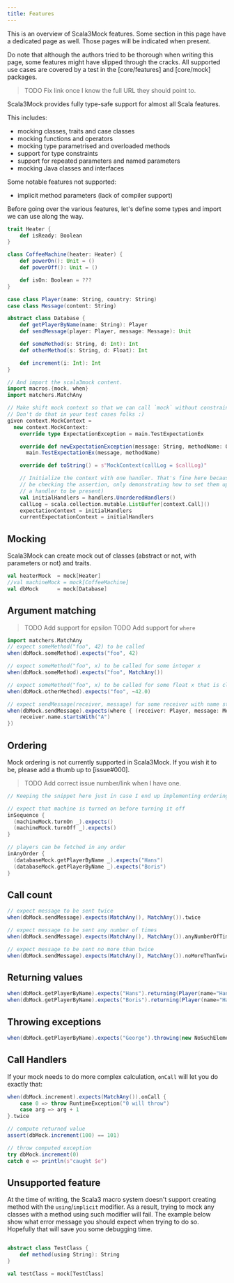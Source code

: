 ```yaml
---
title: Features
---
```


This is an overview of Scala3Mock features. Some section in this page have a dedicated page as well. Those pages will be indicated when present.

Do note that although the authors tried to be thorough when writing this page, some features might have slipped through the cracks. All supported use cases are covered by a test in the [core/features] and [core/mock] packages.

> TODO Fix link once I know the full URL they should point to.


Scala3Mock provides fully type-safe support for almost all Scala features. 

This includes:

- mocking classes, traits and case classes
- mocking functions and operators
- mocking type parametrised and overloaded methods
- support for type constraints
- support for repeated parameters and named parameters
- mocking Java classes and interfaces

Some notable features not supported:

- implicit method parameters (lack of compiler support)

Before going over the various features, let's define some types and import we can use along the way.

```scala mdoc
trait Heater {
    def isReady: Boolean
}

class CoffeeMachine(heater: Heater) {
    def powerOn(): Unit = ()
    def powerOff(): Unit = ()

    def isOn: Boolean = ???
}

case class Player(name: String, country: String)
case class Message(content: String)

abstract class Database {
    def getPlayerByName(name: String): Player
    def sendMessage(player: Player, message: Message): Unit

    def someMethod(s: String, d: Int): Int
    def otherMethod(s: String, d: Float): Int

    def increment(i: Int): Int
}

// And import the scala3mock content.
import macros.{mock, when}
import matchers.MatchAny
```

```scala mdoc:invisible
// Make shift mock context so that we can call `mock` without constraint.
// Don't do that in your test cases folks :)
given context.MockContext = 
  new context.MockContext:
    override type ExpectationException = main.TestExpectationEx

    override def newExpectationException(message: String, methodName: Option[String]): ExpectationException =
      main.TestExpectationEx(message, methodName)

    override def toString() = s"MockContext(callLog = $callLog)"

    // Initialize the context with one handler. That's fine here because we won't
    // be checking the assertion, only demonstrating how to set them up (which require
    // a handler to be present)
    val initialHandlers = handlers.UnorderedHandlers()
    callLog = scala.collection.mutable.ListBuffer[context.Call]()
    expectationContext = initialHandlers
    currentExpectationContext = initialHandlers
```

## Mocking

Scala3Mock can create mock out of classes (abstract or not, with parameters or not) and traits.

```scala mdoc
val heaterMock  = mock[Heater]
//val machineMock = mock[CoffeeMachine]
val dbMock      = mock[Database]
```

## Argument matching

> TODO Add support for epsilon
> TODO Add support for `where`

```scala mdoc:fail:silent
import matchers.MatchAny
// expect someMethod("foo", 42) to be called
when(dbMock.someMethod).expects("foo", 42)  

// expect someMethod("foo", x) to be called for some integer x
when(dbMock.someMethod).expects("foo", MatchAny())      

// expect someMethod("foo", x) to be called for some float x that is close to 42.0
when(dbMock.otherMethod).expects("foo", ~42.0)

// expect sendMessage(receiver, message) for some receiver with name starting with "A"
when(dbMock.sendMessage).expects(where { (receiver: Player, message: Message) => 
    receiver.name.startsWith("A")
}) 
```

## Ordering

Mock ordering is not currently supported in Scala3Mock. If you wish it to be, please add a thumb up to [issue#000].

> TODO Add correct issue number/link when I have one.

```scala mdoc:fail:invisible
// Keeping the snippet here just in case I end up implementing ordering

// expect that machine is turned on before turning it off
inSequence {
  (machineMock.turnOn _).expects()
  (machineMock.turnOff _).expects()
}

// players can be fetched in any order
inAnyOrder {
  (databaseMock.getPlayerByName _).expects("Hans")
  (databaseMock.getPlayerByName _).expects("Boris")
}
```

## Call count

```scala mdoc:silent
// expect message to be sent twice
when(dbMock.sendMessage).expects(MatchAny(), MatchAny()).twice

// expect message to be sent any number of times
when(dbMock.sendMessage).expects(MatchAny(), MatchAny()).anyNumberOfTimes

// expect message to be sent no more than twice
when(dbMock.sendMessage).expects(MatchAny(), MatchAny()).noMoreThanTwice
```

## Returning values

```scala mdoc:silent
when(dbMock.getPlayerByName).expects("Hans").returning(Player(name="Hans", country="Germany"))
when(dbMock.getPlayerByName).expects("Boris").returning(Player(name="Hans", country="Russia"))
```

## Throwing exceptions

```scala mdoc:silent
when(dbMock.getPlayerByName).expects("George").throwing(new NoSuchElementException)
```

## Call Handlers

If your mock needs to do more complex calculation, `onCall` will let you do exactly that:

```scala mdoc:silent
when(dbMock.increment).expects(MatchAny()).onCall {
    case 0 => throw RuntimeException("0 will throw")
    case arg => arg + 1
}.twice

// compute returned value
assert(dbMock.increment(100) == 101)

// throw computed exception
try dbMock.increment(0)
catch e => println(s"caught $e")
```

## Unsupported feature

At the time of writing, the Scala3 macro system doesn't support creating method with the `using`/`implicit` modifier. As a result, trying to mock any classes with a method using such modifier will fail. The example below show what error message you should expect when trying to do so. Hopefully that will save you some debugging time.

```scala mdoc:fail

abstract class TestClass {
    def method(using String): String
}

val testClass = mock[TestClass]
```
